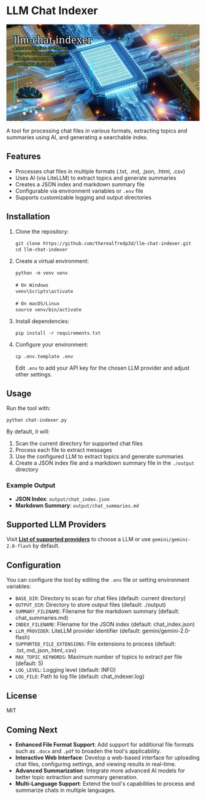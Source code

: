 # LLM Chat Indexer

![LLM-Chat-Indexer](assets/llm-chat-indexer.png)  

A tool for processing chat files in various formats, extracting topics and summaries using AI, and generating a searchable index.

## Features

- Processes chat files in multiple formats (.txt, .md, .json, .html, .csv)
- Uses AI (via LiteLLM) to extract topics and generate summaries
- Creates a JSON index and markdown summary file
- Configurable via environment variables or `.env` file
- Supports customizable logging and output directories

## Installation

1. Clone the repository:

   ```
   git clone https://github.com/therealfredp3d/llm-chat-indexer.git
   cd llm-chat-indexer
   ```

2. Create a virtual environment:

   ```
   python -m venv venv
   
   # On Windows
   venv\Scripts\activate
   
   # On macOS/Linux
   source venv/bin/activate
   ```

3. Install dependencies:

   ```
   pip install -r requirements.txt
   ```

4. Configure your environment:

   ```
   cp .env.template .env
   ```

   Edit `.env` to add your API key for the chosen LLM provider and adjust other settings.

## Usage

Run the tool with:

```
python chat-indexer.py
```

By default, it will:

1. Scan the current directory for supported chat files
2. Process each file to extract messages
3. Use the configured LLM to extract topics and generate summaries
4. Create a JSON index file and a markdown summary file in the `./output` directory

### Example Output

- **JSON Index**: `output/chat_index.json`
- **Markdown Summary**: `output/chat_summaries.md`

## Supported LLM Providers

Visit **[List of supported providers](https://docs.litellm.ai/docs/providers)** to choose a LLM or use
`gemini/gemini-2.0-flash` by default.

## Configuration

You can configure the tool by editing the `.env` file or setting environment variables:

- `BASE_DIR`: Directory to scan for chat files (default: current directory)
- `OUTPUT_DIR`: Directory to store output files (default: ./output)
- `SUMMARY_FILENAME`: Filename for the markdown summary (default: chat_summaries.md)
- `INDEX_FILENAME`: Filename for the JSON index (default: chat_index.json)
- `LLM_PROVIDER`: LiteLLM provider identifier (default: gemini/gemini-2.0-flash)
- `SUPPORTED_FILE_EXTENSIONS`: File extensions to process (default: .txt,.md,.json,.html,.csv)
- `MAX_TOPIC_KEYWORDS`: Maximum number of topics to extract per file (default: 5)
- `LOG_LEVEL`: Logging level (default: INFO)
- `LOG_FILE`: Path to log file (default: chat_indexer.log)

## License

MIT

## Coming Next

- **Enhanced File Format Support**: Add support for additional file formats such as `.docx` and `.pdf` to broaden the tool's applicability.
- **Interactive Web Interface**: Develop a web-based interface for uploading chat files, configuring settings, and viewing results in real-time.
- **Advanced Summarization**: Integrate more advanced AI models for better topic extraction and summary generation.
- **Multi-Language Support**: Extend the tool's capabilities to process and summarize chats in multiple languages.
